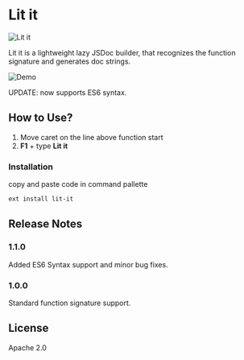 # Lit it

![Lit it](https://rawgithub.com/mohseenrm/lit-it/blob/master/images/lit-it.svg)


Lit it is a lightweight lazy JSDoc builder, that recognizes the function signature and generates doc strings.

![Demo](https://github.com/mohseenrm/lit-it/blob/master/images/demo.gif)

UPDATE: now supports ES6 syntax.

## How to Use?
1)  Move caret on the line above function start
2) **F1** + type **Lit it**

### Installation

 copy and paste code in command pallette

```sh
ext install lit-it
```

## Release Notes



### 1.1.0

Added ES6 Syntax support and minor bug fixes.

### 1.0.0

Standard function signature support.

License
----
Apache 2.0